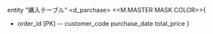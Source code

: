 entity "購入テーブル" <d_parchase>
<<M.MASTER MASK COLOR>>{
  + order_id [PK]
  --
  customer_code
  purchase_date
  total_price
}
